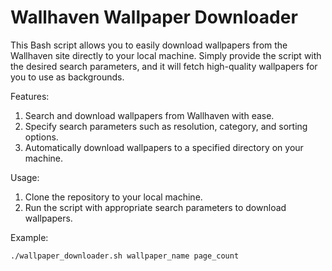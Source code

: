 # Wallhaven Wallpaper Downloader

This Bash script allows you to easily download wallpapers from the Wallhaven site directly to your local machine. Simply provide the script with the desired search parameters, and it will fetch high-quality wallpapers for you to use as backgrounds.

Features:

1. Search and download wallpapers from Wallhaven with ease.
2. Specify search parameters such as resolution, category, and sorting options.
3. Automatically download wallpapers to a specified directory on your machine.

Usage:

1. Clone the repository to your local machine.
2. Run the script with appropriate search parameters to download wallpapers.

Example:

    ./wallpaper_downloader.sh wallpaper_name page_count
